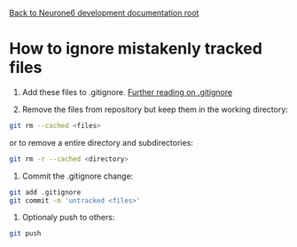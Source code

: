 [Back to Neurone6 development documentation root](../README.md)

# How to ignore mistakenly tracked files

1. Add these files to .gitignore. [Further reading on .gitignore](http://git-scm.com/book/en/Git-Basics-Recording-Changes-to-the-Repository#Ignoring-Files)

1. Remove the files from repository but keep them in the working directory:
  ```bash
  git rm --cached <files>
  ```
  or to remove a entire directory and subdirectories:
  ```bash
  git rm -r --cached <directory>
  ```

1. Commit the .gitignore change:
  ```bash
  git add .gitignore
  git commit -m 'untracked <files>'
  ```

1. Optionaly push to others:
  ```bash
  git push
  ```
